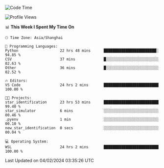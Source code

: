 <!--START_SECTION:waka-->
![Code Time](http://img.shields.io/badge/Code%20Time-1%2C495%20hrs%2024%20mins-blue)

![Profile Views](http://img.shields.io/badge/Profile%20Views-0-blue)

📊 **This Week I Spent My Time On** 

```text
🕑︎ Time Zone: Asia/Shanghai

💬 Programming Languages: 
Python                   22 hrs 48 mins      ████████████████████████░   94.85 % 
CSV                      37 mins             █░░░░░░░░░░░░░░░░░░░░░░░░   02.63 % 
Other                    36 mins             █░░░░░░░░░░░░░░░░░░░░░░░░   02.52 % 

🔥 Editors: 
VS Code                  24 hrs 2 mins       █████████████████████████   100.00 % 

🐱‍💻 Projects: 
star_identification      23 hrs 53 mins      █████████████████████████   99.40 % 
star_simulator           6 mins              ░░░░░░░░░░░░░░░░░░░░░░░░░   00.46 % 
.pyenv                   1 min               ░░░░░░░░░░░░░░░░░░░░░░░░░   00.10 % 
new_star_identification  0 secs              ░░░░░░░░░░░░░░░░░░░░░░░░░   00.04 % 

💻 Operating System: 
WSL                      24 hrs 2 mins       █████████████████████████   100.00 % 
```


 Last Updated on 04/02/2024 03:35:26 UTC
<!--END_SECTION:waka-->